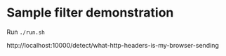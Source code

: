 # Sample filter demonstration



Run `./run.sh`

http://localhost:10000/detect/what-http-headers-is-my-browser-sending
